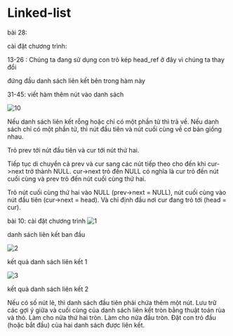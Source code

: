 # Linked-list
bài 28: 

cài đặt chương trình: 

13-26 :  Chúng ta đang sử dụng con trỏ kép head_ref ở đây vì chúng ta thay đổi

đứng đầu danh sách liên kết bên trong hàm này

31-45: viết hàm thêm nút vào danh sách

![10](https://user-images.githubusercontent.com/103046663/208472085-26470b0f-5d79-4416-8c1f-1ca3669fdc4d.png)

Nếu danh sách liên kết rỗng hoặc chỉ có một phần tử thì trả về. Nếu danh sách chỉ có một phần tử, thì nút đầu tiên và nút cuối cùng về cơ bản giống nhau.

Trỏ prev tới nút đầu tiên và cur tới nút thứ hai.

Tiếp tục di chuyển cả prev và cur sang các nút tiếp theo cho đến khi cur->next trở thành NULL. cur->next trỏ đến NULL có nghĩa là cur trỏ đến nút cuối cùng và prev trỏ đến nút cuối cùng thứ hai.

Trỏ nút cuối cùng thứ hai vào NULL (prev->next = NULL), nút cuối cùng vào nút đầu tiên (cur->next = head). Và chỉ định đầu nơi cur đang trỏ tới (head = cur).

bài 10: 
cài đặt chương trình
![1](https://user-images.githubusercontent.com/103046663/208464490-f97607eb-a5c2-46b1-a8de-cccfeb453cff.jpg)

danh sách liên kết ban đầu

![2](https://user-images.githubusercontent.com/103046663/208464544-926aa8e1-5310-48b0-957d-6ca520b0dca0.jpg)

kết quả danh sách liên kết 1

![3](https://user-images.githubusercontent.com/103046663/208464551-0eabed41-887d-4654-ab31-b13936f37145.jpg)

kết quả danh sách liên kết 2

Nếu có số nút lẻ, thì danh sách đầu tiên phải chứa thêm một nút.
Lưu trữ các gợi ý giữa và cuối cùng của danh sách liên kết tròn bằng thuật toán rùa và thỏ.
Làm cho nửa thứ hai tròn. 
Làm cho nửa đầu tròn.
Đặt con trỏ đầu (hoặc bắt đầu) của hai danh sách được liên kết.
